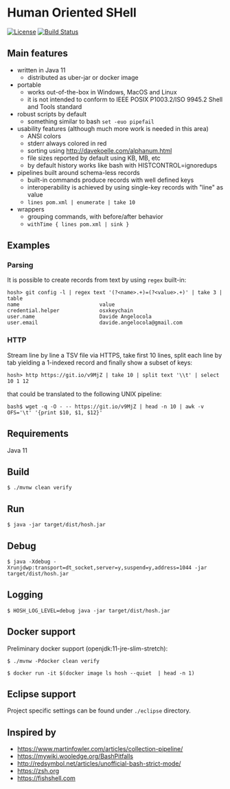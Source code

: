 # Human Oriented SHell

 [![License](https://img.shields.io/badge/License-MIT-blue.svg)](https://opensource.org/licenses/MIT) [![Build Status](https://dev.azure.com/davideangelocola/hosh/_apis/build/status/dfa1.hosh?branchName=master)](https://dev.azure.com/davideangelocola/hosh/_build/latest?definitionId=1&branchName=master)

## Main features
- written in Java 11
    - distributed as uber-jar or docker image
- portable
    - works out-of-the-box in Windows, MacOS and Linux
    - it is not intended to conform to IEEE POSIX P1003.2/ISO 9945.2 Shell and Tools standard
- robust scripts by default
    - something similar to bash `set -euo pipefail`
- usability features (although much more work is needed in this area)
    - ANSI colors
    - stderr always colored in red
    - sorting using http://davekoelle.com/alphanum.html
    - file sizes reported by default using KB, MB, etc
    - by default history works like bash with HISTCONTROL=ignoredups
- pipelines built around schema-less records
    - built-in commands produce records with well defined keys
    - interoperability is achieved by using single-key records with "line" as value
    - `lines pom.xml | enumerate | take 10`
- wrappers
    - grouping commands, with before/after behavior
    - `withTime { lines pom.xml | sink }`

## Examples

### Parsing

It is possible to create records from text by using `regex` built-in:

```
hosh> git config -l | regex text '(?<name>.+)=(?<value>.+)' | take 3 | table
name                          value
credential.helper             osxkeychain
user.name                     Davide Angelocola
user.email                    davide.angelocola@gmail.com
```


### HTTP

Stream line by line a TSV file via HTTPS, take first 10 lines, split each line by tab yielding a 1-indexed record and finally show a subset of keys:

```
hosh> http https://git.io/v9MjZ | take 10 | split text '\\t' | select 10 1 12
```

that could be translated to the following UNIX pipeline:

```
bash$ wget -q -O - -- https://git.io/v9MjZ | head -n 10 | awk -v OFS='\t' '{print $10, $1, $12}'
```

## Requirements

Java 11

## Build

`$ ./mvnw clean verify`

## Run

`$ java -jar target/dist/hosh.jar`

## Debug

`$ java -Xdebug -Xrunjdwp:transport=dt_socket,server=y,suspend=y,address=1044 -jar target/dist/hosh.jar`

## Logging

`$ HOSH_LOG_LEVEL=debug java -jar target/dist/hosh.jar`

## Docker support

Preliminary docker support (openjdk:11-jre-slim-stretch):

`$ ./mvnw -Pdocker clean verify`

`$ docker run -it $(docker image ls hosh --quiet  | head -n 1)`

## Eclipse support

Project specific settings can be found under `./eclipse` directory.

## Inspired by
- https://www.martinfowler.com/articles/collection-pipeline/
- https://mywiki.wooledge.org/BashPitfalls
- http://redsymbol.net/articles/unofficial-bash-strict-mode/
- https://zsh.org
- https://fishshell.com

